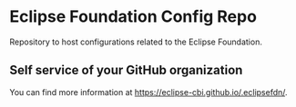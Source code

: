 # Eclipse Foundation Config Repo

Repository to host configurations related to the Eclipse Foundation.

## Self service of your GitHub organization

You can find more information at <https://eclipse-cbi.github.io/.eclipsefdn/>.
